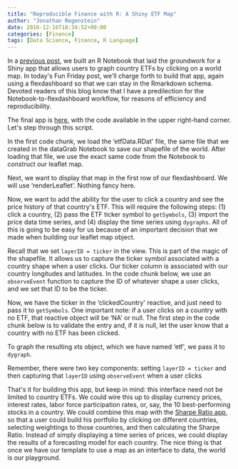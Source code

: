 ```yaml
---
title: "Reproducible Finance with R: A Shiny ETF Map"
author: "Jonathan Regenstein"
date: 2016-12-16T18:34:52+00:00
categories: [Finance]
tags: [Data Science, Finance, R Language]
---
```


In a [previous post](https://www.rstudio.com/rviews/2016/12/14/reproducible-finance-with-r-pulling-and-displaying-etf-data/), we built an R Notebook that laid the groundwork for a Shiny app that allows users to graph country ETFs by clicking on a world map. In today's Fun Friday post, we'll charge forth to build that app, again using a flexdashboard so that we can stay in the Rmarkdown schema. Devoted readers of this blog know that I have a predilection for the Notebook-to-flexdashboard workflow, for reasons of efficiency and reproducibility.

The final app is [here](http://colorado.rstudio.com:3939/Global-ETF-Map/), with the code available in the upper right-hand corner. Let's step through this script.

In the first code chunk, we load the ‘etfData.RDat' file, the same file that we created in the dataGrab Notebook to save our shapefile of the world. After loading that file, we use the exact same code from the Notebook to construct our leaflet map.

Next, we want to display that map in the first row of our flexdashboard. We will use ‘renderLeaflet'. Nothing fancy here.

Now, we want to add the ability for the user to click a country and see the price history of that country's ETF. This will require the following steps: (1) click a country, (2) pass the ETF ticker symbol to `getSymbols`, (3) import the price data time series, and (4) display the time series using `dygraphs`. All of this is going to be easy for us because of an important decision that we made when building our leaflet map object.

Recall that we set `layerID = ticker` in the view. This is part of the magic of the shapefile. It allows us to capture the ticker symbol associated with a country shape when a user clicks. Our ticker column is associated with our country longitudes and latitudes. In the code chunk below, we use an `observeEvent` function to capture the ID of whatever shape a user clicks, and we set that ID to be the ticker.

Now, we have the ticker in the ‘clickedCountry' reactive, and just need to pass it to `getSymbols`. One important note: if a user clicks on a country with no ETF, that reactive object will be ‘NA' or null. The first step in the code chunk below is to validate the entry and, if it is null, let the user know that a country with no ETF has been clicked.

To graph the resulting xts object, which we have named ‘etf', we pass it to `dygraph`.

Remember, there were two key components: setting `layerID = ticker` and then capturing that `layerID` using `observeEvent` when a user clicks

That's it for building this app, but keep in mind: this interface need not be limited to country ETFs. We could wire this up to display currency prices, interest rates, labor force participation rates, or, say, the 10 best-performing stocks in a country. We could combine this map with the [Sharpe Ratio app](https://www.rstudio.com/rviews/2016/11/18/reproducible-finance-with-r-a-sharpe-ratio-shiny-app/), so that a user could build his portfolio by clicking on different countries, selecting weightings to those countries, and then calculating the Sharpe Ratio. Instead of simply displaying a time series of prices, we could display the results of a forecasting model for each country. The nice thing is that once we have our template to use a map as an interface to data, the world is our playground.
